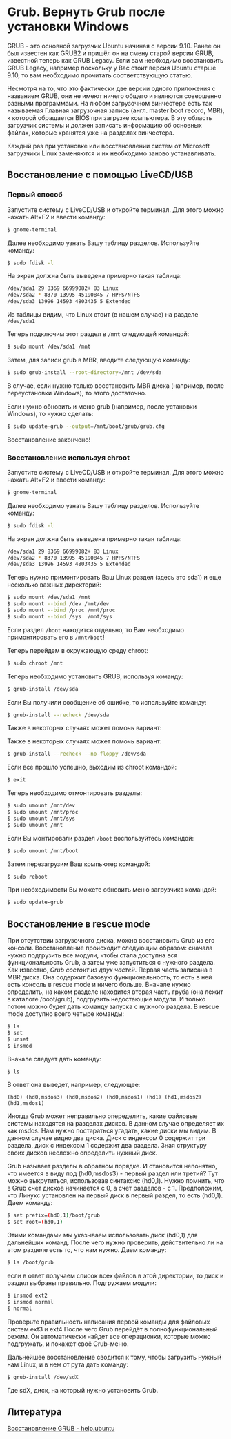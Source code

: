 # Grub. Вернуть Grub после установки Windows

GRUB - это основной загрузчик Ubuntu начиная с версии 9.10. Ранее он был известен как GRUB2 и пришёл он на смену старой версии GRUB, известной теперь как GRUB Legacy. Если вам необходимо восстановить GRUB Legacy, например поскольку у Вас стоит версия Ubuntu старше 9.10, то вам необходимо прочитать соответствующую статью.

Несмотря на то, что это фактически две версии одного приложения с названием GRUB, они не имеют ничего общего и являются совершенно разными программами.
На любом загрузочном винчестере есть так называемая Главная загрузочная запись (англ. master boot record, MBR), к которой обращается BIOS при загрузке компьютера. В эту область загрузчик системы и должен записать информацию об основных файлах, которые хранятся уже на разделах винчестера.

Каждый раз при установке или восстановлении систем от Microsoft загрузчики Linux заменяются и их необходимо заново устанавливать.

## Восстановление с помощью LiveCD/USB

### Первый способ

Запустите систему с LiveCD/USB и откройте терминал. Для этого можно нажать Alt+F2 и ввести команду:

```bash
$ gnome-terminal
```

Далее необходимо узнать Вашу таблицу разделов. Используйте команду:

```bash
$ sudo fdisk -l
```

На экран должна быть выведена примерно такая таблица:

```bash
/dev/sda1 29 8369 66999082+ 83 Linux
/dev/sda2 * 8370 13995 45190845 7 HPFS/NTFS
/dev/sda3 13996 14593 4803435 5 Extended
```

Из таблицы видим, что Linux стоит (в нашем случае) на разделе `/dev/sda1`

Теперь подключим этот раздел в `/mnt` следующей командой:

```bash
$ sudo mount /dev/sda1 /mnt
```


Затем, для записи grub в MBR, вводите следующую команду:

```bash
$ sudo grub-install --root-directory=/mnt /dev/sda
```

В случае, если нужно только восстановить MBR диска (например, после переустановки Windows), то этого достаточно.

Если нужно обновить и меню grub (например, после установки Windows), то нужно сделать:

```bash
$ sudo update-grub --output=/mnt/boot/grub/grub.cfg
```


Восстановление закончено!

### Восстановление используя chroot

Запустите систему с LiveCD/USB и откройте терминал. Для этого можно нажать Alt+F2 и ввести команду:

```bash
$ gnome-terminal
```


Далее необходимо узнать Вашу таблицу разделов. Используйте команду:

```bash
$ sudo fdisk -l
```


На экран должна быть выведена примерно такая таблица:

```bash
/dev/sda1 29 8369 66999082+ 83 Linux
/dev/sda2 * 8370 13995 45190845 7 HPFS/NTFS
/dev/sda3 13996 14593 4803435 5 Extended
```

Теперь нужно примонтировать Ваш Linux раздел (здесь это sda1) и еще несколько важных директорий:

```bash
$ sudo mount /dev/sda1 /mnt
$ sudo mount --bind /dev /mnt/dev
$ sudo mount --bind /proc /mnt/proc
$ sudo mount --bind /sys  /mnt/sys
```

Если раздел `/boot` находится отдельно, то Вам необходимо примонтировать его в `/mnt/boot`!

Теперь перейдем в окружающую среду chroot:

```bash
$ sudo chroot /mnt
```


Теперь необходимо установить GRUB, используя команду:

```bash
$ grub-install /dev/sda
```

Если Вы получили сообщение об ошибке, то используйте команду:

```bash
$ grub-install --recheck /dev/sda
```

Также в некоторых случаях может помочь вариант:

Также в некоторых случаях может помочь вариант:

```bash
$ grub-install --recheck --no-floppy /dev/sda
```


Если все прошло успешно, выходим из chroot командой:

```bash
$ exit
```


Теперь необходимо отмонтировать разделы:

```bash
$ sudo umount /mnt/dev
$ sudo umount /mnt/proc
$ sudo umount /mnt/sys
$ sudo umount /mnt
```

Если Вы монтировали раздел `/boot` воспользуйтесь командой:

```bash
$ sudo umount /mnt/boot
```


Затем перезагрузим Ваш компьютер командой:

```bash
$ sudo reboot
```


При необходимости Вы можете обновить меню загрузчика командой:

```bash
$ sudo update-grub
```

## Восстановление в rescue mode

При отсутствии загрузочного диска, можно восстановить Grub из его консоли. Восстановление происходит следующим образом: сначала нужно подгрузить все модули, чтобы стала доступна вся функциональность Grub, а затем уже запуститься с нужного раздела. Как известно, *Grub состоит из двух частей*. Первая часть записана в MBR диска. Она содержит базовую функциональность, то есть в ней есть консоль в rescue mode и ничего больше. Вначале нужно определить, на каком разделе находится вторая часть груба (она лежит в каталоге /boot/grub), подгрузить недостающие модули. И только потом можно будет дать команду запуска с нужного раздела. В rescue mode доступно всего четыре команды:

```bash
$ ls
$ set
$ unset
$ insmod
```


Вначале следует дать команду:

```bash
$ ls
```


В ответ она выведет, например, следующее:

```
(hd0) (hd0,msdos3) (hd0,msdos2) (hd0,msdos1) (hd1) (hd1,msdos2) (hd1,msdos1)
```

Иногда Grub может неправильно опеределить, какие файловые системы находятся на разделах дисков. В данном случае определяет их как msdos. Нам нужно постараться угадать, какие диски мы видим. В данном случае видно два диска. Диск с индексом 0 содержит три раздела, диск с индексом 1 содержит два раздела. Зная структуру своих дисков несложно определить нужный диск.

Grub называет разделы в обратном порядке. И становится непонятно, что имеется в виду под (hd0,msdos3) - первый раздел или третий? Тут можно выкрутиться, использовав синтаксис (hd0,1). Нужно помнить, что в Grub счет дисков начинается с 0, а счет разделов - с 1. Предположим, что Линукс установлен на первый диск в первый раздел, то есть (hd0,1). Даем команду:

```bash
$ set prefix=(hd0,1)/boot/grub 
$ set root=(hd0,1)
```


Этими командами мы указываем использовать диск (hd0,1) для дальнейших команд. После чего нужно проверить, действительно ли на этом разделе есть то, что нам нужно. Даем команду:

```bash
$ ls /boot/grub
```


если в ответ получаем список всех файлов в этой директории, то диск и раздел выбраны правильно. Подгружаем модули:

```bash
$ insmod ext2
$ insmod normal
$ normal
```

Проверьте правильность написания первой команды для файловых систем ext3 и ext4
После чего Grub перейдёт в полнофункциональный режим. Он автоматически найдет все операционки, которые можно подгружать, и покажет своё Grub-меню.

Дальнейшее восстановление сводится к тому, чтобы загрузить нужный нам Linux, и в нем от рута дать команду:

```bash
$ grub-install /dev/sdX
```


Где sdX, диск, на который нужно установить Grub.

## Литература

[Восстановление GRUB - help.ubuntu](https://help.ubuntu.ru/wiki/%D0%B2%D0%BE%D1%81%D1%81%D1%82%D0%B0%D0%BD%D0%BE%D0%B2%D0%BB%D0%B5%D0%BD%D0%B8%D0%B5_grub)